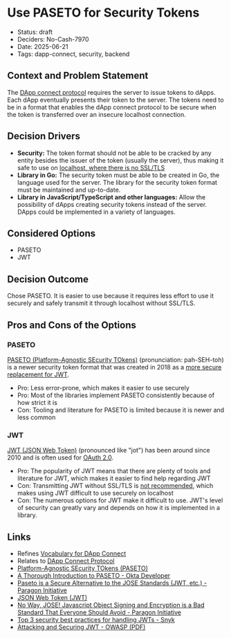 # Use PASETO for Security Tokens

- Status: draft
- Deciders: No-Cash-7970
- Date: 2025-06-21
- Tags: dapp-connect, security, backend

## Context and Problem Statement

The [DApp connect protocol](20250619-dapp-connect-protocol.md) requires the server to issue tokens to dApps. Each dApp eventually presents their token to the server. The tokens need to be in a format that enables the dApp connect protocol to be secure when the token is transferred over an insecure localhost connection.

## Decision Drivers

- **Security:** The token format should not be able to be cracked by any entity besides the issuer of the token (usually the server), thus making it safe to use on [localhost, where there is no SSL/TLS](20240102-use-local-server-to-connect-to-dapps.md)
- **Library in Go:** The security token must be able to be created in Go, the language used for the server. The library for the security token format must be maintained and up-to-date.
- **Library in JavaScript/TypeScript and other languages:** Allow the possibility of dApps creating security tokens instead of the server. DApps could be implemented in a variety of languages.

## Considered Options

- PASETO
- JWT

## Decision Outcome

Chose PASETO. It is easier to use because it requires less effort to use it securely and safely transmit it through localhost without SSL/TLS.

## Pros and Cons of the Options

### PASETO

[PASETO (Platform-Agnostic SEcurity TOkens)](https://paseto.io/) (pronunciation: pah-SEH-toh) is a newer security token format that was created in 2018 as a [more secure replacement for JWT](https://paragonie.com/blog/2018/03/paseto-platform-agnostic-security-tokens-is-secure-alternative-jose-standards-jwt-etc).

- Pro: Less error-prone, which makes it easier to use securely
- Pro: Most of the libraries implement PASETO consistently because of how strict it is
- Con: Tooling and literature for PASETO is limited because it is newer and less common

### JWT

[JWT (JSON Web Token)](https://jwt.io/introduction) (pronounced like "jot") has been around since 2010 and is often used for [OAuth 2.0](https://oauth.net/2/).

- Pro: The popularity of JWT means that there are plenty of tools and literature for JWT, which makes it easier to find help regarding JWT
- Con: Transmitting JWT without SSL/TLS is [not recommended](https://snyk.io/blog/top-3-security-best-practices-for-handling-jwts/), which makes using JWT difficult to use securely on localhost
- Con: The numerous options for JWT make it difficult to use. JWT's level of security can greatly vary and depends on how it is implemented in a library.

## Links

- Refines [Vocabulary for DApp Connect](20250621-vocab-for-dapp-connect.md)
- Relates to [DApp Connect Protocol](20250619-dapp-connect-protocol.md)
- [Platform-Agnostic SEcurity TOkens (PASETO)](https://paseto.io/)
- [A Thorough Introduction to PASETO - Okta Developer](https://developer.okta.com/blog/2019/10/17/a-thorough-introduction-to-paseto)
- [Paseto is a Secure Alternative to the JOSE Standards (JWT, etc.) - Paragon Initiative](https://paragonie.com/blog/2018/03/paseto-platform-agnostic-security-tokens-is-secure-alternative-jose-standards-jwt-etc)
- [JSON Web Token (JWT)](https://jwt.io/introduction)
- [No Way, JOSE! Javascript Object Signing and Encryption is a Bad Standard That Everyone Should Avoid - Paragon Initiative](https://paragonie.com/blog/2017/03/jwt-json-web-tokens-is-bad-standard-that-everyone-should-avoid)
- [Top 3 security best practices for handling JWTs - Snyk](https://snyk.io/blog/top-3-security-best-practices-for-handling-jwts/)
- [Attacking and Securing JWT - OWASP (PDF)](https://owasp.org/www-chapter-vancouver/assets/presentations/2020-01_Attacking_and_Securing_JWT.pdf)
